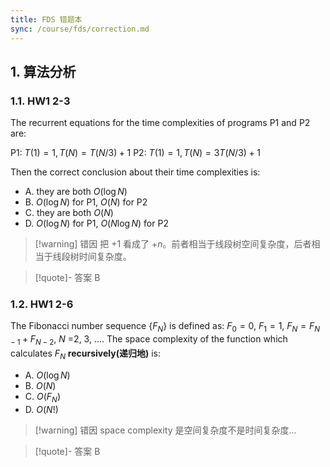 ```yaml
---
title: FDS 错题本
sync: /course/fds/correction.md
---
```


## 1. 算法分析

### 1.1. HW1  2-3

The recurrent equations for the time complexities of programs P1 and P2 are:

P1: $T(1)=1, T(N)=T(N/3)+1$
P2: $T(1)=1, T(N)=3T(N/3)+1$

Then the correct conclusion about their time complexities is:

- A. they are both $O(\log N)$
- B. $O(\log N)$ for P1, $O(N)$ for P2
- C. they are both $O(N)$
- D. $O(\log N)$ for P1, $O(N\log N)$ for P2

> [!warning] 错因
> 把 $+1$ 看成了 $+n$。前者相当于线段树空间复杂度，后者相当于线段树时间复杂度。

> [!quote]- 答案
> B

### 1.2. HW1 2-6

The Fibonacci number sequence {$F_N$} is defined as: $F_0=0$, $F_1=1$, $F_N=F_{N-1}+F_{N-2}$, $N$ =2, 3, ....  The space complexity of the function which calculates $F_N$ **recursively(递归地)** is:

- A. $O(\log N)$
- B. $O(N)$
- C. $O(F_N)$
- D. $O(N!)$

> [!warning] 错因
> space complexity 是空间复杂度不是时间复杂度...

> [!quote]- 答案
> B